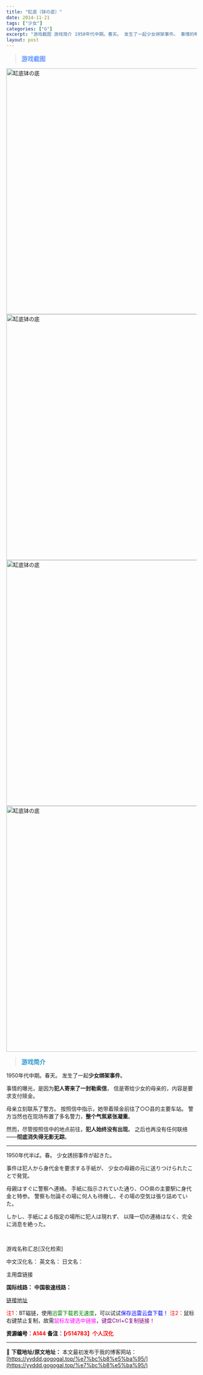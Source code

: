 ```yaml
---
title: "缸底（钵の底）"
date: 2014-11-21
tags: ["少女"]
categories: ["G"]
excerpt: "游戏截图 游戏简介 1950年代中期。春天。 发生了一起少女绑架事件。 事情的曝光，是因为犯人寄来了一封勒索信， 信是寄给少女的母亲的，内容是要求支付赎金。 母亲立刻联系了警方。 按照信中指示，她带着赎金前往了○○县的主要车站。 警方当然也在现场布置了多名警力，整个气氛紧张凝重。 然而，尽管按照信中&hellip;"
layout: post
---
```


<div>
<blockquote><b><span style="font-size: 12pt; color: #6699ff;">游戏截图</span></b></blockquote>
<div><img title="点击放大" src="https://yyddd.gogogal.top/wp-content/uploads/2025/04/20250429_6810fe3a22e73.webp" alt="缸底钵の底" width="650" /></div>
<div><img title="点击放大" src="https://yyddd.gogogal.top/wp-content/uploads/2025/04/20250429_6810fe3b57961.webp" alt="缸底钵の底" width="650" /></div>
<div><img title="点击放大" src="https://yyddd.gogogal.top/wp-content/uploads/2025/04/20250429_6810fe3c81c0d.webp" alt="缸底钵の底" width="650" /></div>
<div><img title="点击放大" src="https://yyddd.gogogal.top/wp-content/uploads/2025/04/20250429_6810fe473e799.webp" alt="缸底钵の底" width="650" /></div>
<blockquote><b><span style="font-size: 12pt; color: #3399cc;">游戏简介</span></b></blockquote>
1950年代中期。春天。
发生了一起<strong>少女绑架事件</strong>。

事情的曝光，是因为<strong>犯人寄来了一封勒索信</strong>，
信是寄给少女的母亲的，内容是要求支付赎金。

母亲立刻联系了警方。
按照信中指示，她带着赎金前往了○○县的主要车站。
警方当然也在现场布置了多名警力，<strong>整个气氛紧张凝重</strong>。

然而，尽管按照信中的地点前往，<strong>犯人始终没有出现</strong>。
之后也再没有任何联络——<strong>彻底消失得无影无踪</strong>。

<hr />

<div>1950年代半ば。春。
少女誘拐事件が起きた。

事件は犯人から身代金を要求する手紙が、
少女の母親の元に送りつけられたことで発覚。

母親はすぐに警察へ連絡。
手紙に指示されていた通り、○○県の主要駅に身代金と特参。
警察も勿論その場に何人も待機し、その場の空気は張り詰めていた。

しかし、手紙による指定の場所に犯人は現れず、
以降一切の連絡はなく、完全に消息を絶った。</div>
&nbsp;

游戏名称汇总[汉化检索]

中文汉化名：
英文名：
日文名：
</div>
<div class="panel panel-primary">
<div class="panel-heading">主用盘链接</div>
<div class="panel-body">

<b>国际线路：</b>
<b>中国极速线路：</b>

<!--wechatfans start-->

<a href="https://pan.xunlei.com/s/VORVLQQzOPi6qKjezsmIRpzkA1?pwd=eara#">链接地址</a>

<!--wechatfans end-->
<span style="color: #ff0000;">注1：</span>BT磁链，使用<span style="color: #008000;">迅雷下载若无速度</span>，可以试试<span style="color: #0000ff;">保存迅雷云盘下载！</span>
<span style="color: #ff0000;">注2：</span>鼠标右键禁止复制，故需<span style="color: #ff00ff;">鼠标左键选中链接</span>，<span style="color: #800080;">键盘Ctrl+C复制链接！</span>

</div>
<div class="panel-footer"><span style="color: #ff0000;"><b><span style="color: #000000;">资源编号</span>：A144</b></span>
<span style="color: #ff0000;"><b><span style="color: #000000;">备注</span>：【r514783】个人汉化</b></span></div>
</div>

---
📖 **下载地址/原文地址：** 本文最初发布于我的博客网站：[https://yyddd.gogogal.top/%e7%bc%b8%e5%ba%95/](https://yyddd.gogogal.top/%e7%bc%b8%e5%ba%95/)

